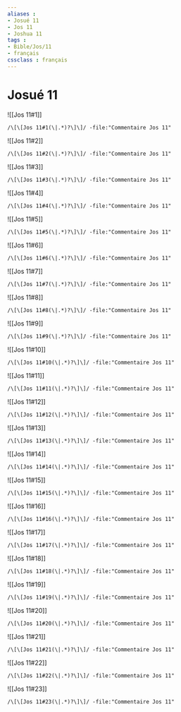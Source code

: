 ```yaml
---
aliases : 
- Josué 11
- Jos 11
- Joshua 11
tags : 
- Bible/Jos/11
- français
cssclass : français
---
```


# Josué 11

![[Jos 11#1]]

```query
/\[\[Jos 11#1(\|.*)?\]\]/ -file:"Commentaire Jos 11"
```

![[Jos 11#2]]

```query
/\[\[Jos 11#2(\|.*)?\]\]/ -file:"Commentaire Jos 11"
```

![[Jos 11#3]]

```query
/\[\[Jos 11#3(\|.*)?\]\]/ -file:"Commentaire Jos 11"
```

![[Jos 11#4]]

```query
/\[\[Jos 11#4(\|.*)?\]\]/ -file:"Commentaire Jos 11"
```

![[Jos 11#5]]

```query
/\[\[Jos 11#5(\|.*)?\]\]/ -file:"Commentaire Jos 11"
```

![[Jos 11#6]]

```query
/\[\[Jos 11#6(\|.*)?\]\]/ -file:"Commentaire Jos 11"
```

![[Jos 11#7]]

```query
/\[\[Jos 11#7(\|.*)?\]\]/ -file:"Commentaire Jos 11"
```

![[Jos 11#8]]

```query
/\[\[Jos 11#8(\|.*)?\]\]/ -file:"Commentaire Jos 11"
```

![[Jos 11#9]]

```query
/\[\[Jos 11#9(\|.*)?\]\]/ -file:"Commentaire Jos 11"
```

![[Jos 11#10]]

```query
/\[\[Jos 11#10(\|.*)?\]\]/ -file:"Commentaire Jos 11"
```

![[Jos 11#11]]

```query
/\[\[Jos 11#11(\|.*)?\]\]/ -file:"Commentaire Jos 11"
```

![[Jos 11#12]]

```query
/\[\[Jos 11#12(\|.*)?\]\]/ -file:"Commentaire Jos 11"
```

![[Jos 11#13]]

```query
/\[\[Jos 11#13(\|.*)?\]\]/ -file:"Commentaire Jos 11"
```

![[Jos 11#14]]

```query
/\[\[Jos 11#14(\|.*)?\]\]/ -file:"Commentaire Jos 11"
```

![[Jos 11#15]]

```query
/\[\[Jos 11#15(\|.*)?\]\]/ -file:"Commentaire Jos 11"
```

![[Jos 11#16]]

```query
/\[\[Jos 11#16(\|.*)?\]\]/ -file:"Commentaire Jos 11"
```

![[Jos 11#17]]

```query
/\[\[Jos 11#17(\|.*)?\]\]/ -file:"Commentaire Jos 11"
```

![[Jos 11#18]]

```query
/\[\[Jos 11#18(\|.*)?\]\]/ -file:"Commentaire Jos 11"
```

![[Jos 11#19]]

```query
/\[\[Jos 11#19(\|.*)?\]\]/ -file:"Commentaire Jos 11"
```

![[Jos 11#20]]

```query
/\[\[Jos 11#20(\|.*)?\]\]/ -file:"Commentaire Jos 11"
```

![[Jos 11#21]]

```query
/\[\[Jos 11#21(\|.*)?\]\]/ -file:"Commentaire Jos 11"
```

![[Jos 11#22]]

```query
/\[\[Jos 11#22(\|.*)?\]\]/ -file:"Commentaire Jos 11"
```

![[Jos 11#23]]

```query
/\[\[Jos 11#23(\|.*)?\]\]/ -file:"Commentaire Jos 11"
```

